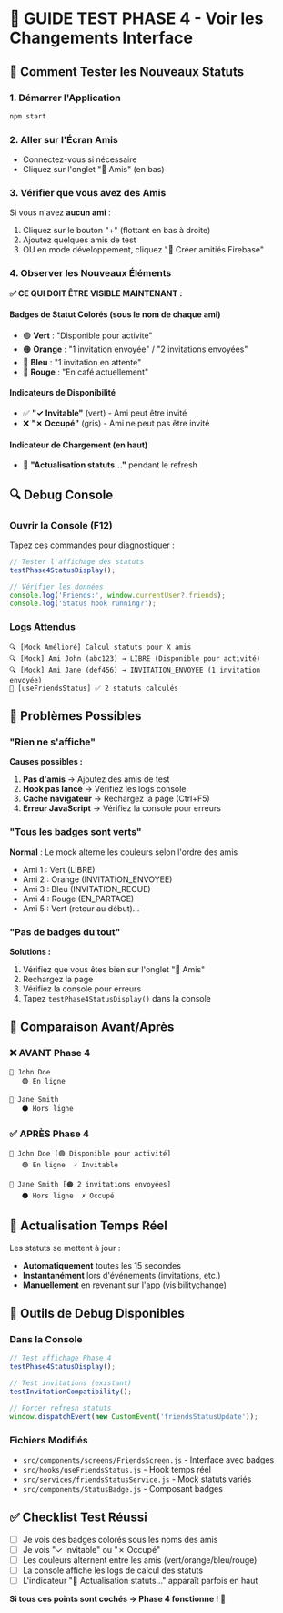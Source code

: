 # 🧪 GUIDE TEST PHASE 4 - Voir les Changements Interface

## 🎯 Comment Tester les Nouveaux Statuts

### 1. Démarrer l'Application

```bash
npm start
```

### 2. Aller sur l'Écran Amis

- Connectez-vous si nécessaire
- Cliquez sur l'onglet "👥 Amis" (en bas)

### 3. Vérifier que vous avez des Amis

Si vous n'avez **aucun ami** :

1. Cliquez sur le bouton "+" (flottant en bas à droite)
2. Ajoutez quelques amis de test
3. OU en mode développement, cliquez "🧪 Créer amitiés Firebase"

### 4. Observer les Nouveaux Éléments

**✅ CE QUI DOIT ÊTRE VISIBLE MAINTENANT :**

#### Badges de Statut Colorés (sous le nom de chaque ami)

- 🟢 **Vert** : "Disponible pour activité"
- 🟠 **Orange** : "1 invitation envoyée" / "2 invitations envoyées"
- 🔵 **Bleu** : "1 invitation en attente"
- 🔴 **Rouge** : "En café actuellement"

#### Indicateurs de Disponibilité

- ✅ **"✓ Invitable"** (vert) - Ami peut être invité
- ❌ **"✗ Occupé"** (gris) - Ami ne peut pas être invité

#### Indicateur de Chargement (en haut)

- 🔄 **"Actualisation statuts..."** pendant le refresh

## 🔍 Debug Console

### Ouvrir la Console (F12)

Tapez ces commandes pour diagnostiquer :

```javascript
// Tester l'affichage des statuts
testPhase4StatusDisplay();

// Vérifier les données
console.log('Friends:', window.currentUser?.friends);
console.log('Status hook running?');
```

### Logs Attendus

```
🔍 [Mock Amélioré] Calcul statuts pour X amis
🔍 [Mock] Ami John (abc123) → LIBRE (Disponible pour activité)
🔍 [Mock] Ami Jane (def456) → INVITATION_ENVOYEE (1 invitation envoyée)
🔄 [useFriendsStatus] ✅ 2 statuts calculés
```

## 🐛 Problèmes Possibles

### "Rien ne s'affiche"

**Causes possibles :**

1. **Pas d'amis** → Ajoutez des amis de test
2. **Hook pas lancé** → Vérifiez les logs console
3. **Cache navigateur** → Rechargez la page (Ctrl+F5)
4. **Erreur JavaScript** → Vérifiez la console pour erreurs

### "Tous les badges sont verts"

**Normal** : Le mock alterne les couleurs selon l'ordre des amis

- Ami 1 : Vert (LIBRE)
- Ami 2 : Orange (INVITATION_ENVOYEE)
- Ami 3 : Bleu (INVITATION_RECUE)
- Ami 4 : Rouge (EN_PARTAGE)
- Ami 5 : Vert (retour au début)...

### "Pas de badges du tout"

**Solutions :**

1. Vérifiez que vous êtes bien sur l'onglet "👥 Amis"
2. Rechargez la page
3. Vérifiez la console pour erreurs
4. Tapez `testPhase4StatusDisplay()` dans la console

## 🎨 Comparaison Avant/Après

### ❌ AVANT Phase 4

```
👤 John Doe
   🟢 En ligne

👤 Jane Smith
   ⚫ Hors ligne
```

### ✅ APRÈS Phase 4

```
👤 John Doe [🟢 Disponible pour activité]
   🟢 En ligne  ✓ Invitable

👤 Jane Smith [🟠 2 invitations envoyées]
   ⚫ Hors ligne  ✗ Occupé
```

## 🔄 Actualisation Temps Réel

Les statuts se mettent à jour :

- **Automatiquement** toutes les 15 secondes
- **Instantanément** lors d'événements (invitations, etc.)
- **Manuellement** en revenant sur l'app (visibilitychange)

## 🧰 Outils de Debug Disponibles

### Dans la Console

```javascript
// Test affichage Phase 4
testPhase4StatusDisplay();

// Test invitations (existant)
testInvitationCompatibility();

// Forcer refresh statuts
window.dispatchEvent(new CustomEvent('friendsStatusUpdate'));
```

### Fichiers Modifiés

- `src/components/screens/FriendsScreen.js` - Interface avec badges
- `src/hooks/useFriendsStatus.js` - Hook temps réel
- `src/services/friendsStatusService.js` - Mock statuts variés
- `src/components/StatusBadge.js` - Composant badges

## ✅ Checklist Test Réussi

- [ ] Je vois des badges colorés sous les noms des amis
- [ ] Je vois "✓ Invitable" ou "✗ Occupé"
- [ ] Les couleurs alternent entre les amis (vert/orange/bleu/rouge)
- [ ] La console affiche les logs de calcul des statuts
- [ ] L'indicateur "🔄 Actualisation statuts..." apparaît parfois en haut

**Si tous ces points sont cochés → Phase 4 fonctionne ! 🎉**
